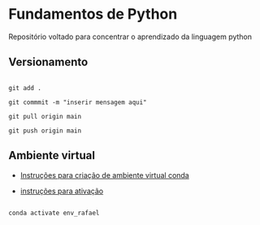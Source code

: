 # Fundamentos de Python


Repositório voltado para concentrar o aprendizado da linguagem python

## Versionamento

```

git add .

git commmit -m "inserir mensagem aqui"

git pull origin main

git push origin main

```
## Ambiente virtual

- [Instruções para criação de ambiente virtual conda](https://labriunesp.org/docs/projetos/ensino/ambiente/conda#instru%C3%A7%C3%B5es-para-primeira-utiliza%C3%A7%C3%A3o)

- [instruções para ativação](https://labriunesp.org/docs/projetos/ensino/ambiente/conda#ativa%C3%A7%C3%A3o-do-ambiente-virtual)

```

conda activate env_rafael 

```
